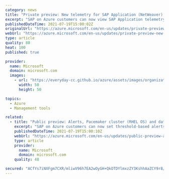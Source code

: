 ```yaml
---
category: news
title: "Private preview: New telemetry for SAP Application (NetWeaver) in Azure portal"
excerpt: "SAP on Azure customers can now view SAP Application telemetry like short dumps, SDF/SMON and STO3 in Azure portal. \n"
publishedDateTime: 2021-07-19T15:00:02Z
originalUrl: "https://azure.microsoft.com/en-us/updates/private-preview-new-telemetry-for-sap-application-netweaver-in-azure-portal/"
webUrl: "https://azure.microsoft.com/en-us/updates/private-preview-new-telemetry-for-sap-application-netweaver-in-azure-portal/"
type: article
quality: 80
heat: 100
published: true

provider:
  name: Microsoft
  domain: microsoft.com
  images:
    - url: "https://everyday-cc.github.io/azure/assets/images/organizations/microsoft.com-50x50.jpg"
      width: 50
      height: 50

topics:
  - Azure
  - Management tools

related:
  - title: "Public preview: Alerts, Pacemaker cluster (RHEL OS) and data-size for SAP HANA "
    excerpt: "SAP on Azure customers can now set threshold-based alerts on SAP application, databases and clusters though Azur portal with few clicks. \n"
    publishedDateTime: 2021-07-19T15:00:10Z
    webUrl: "https://azure.microsoft.com/en-us/updates/public-preview-alerts-pacemaker-cluster-rhel-os-and-datasize-for-sap-hana/"
    type: article
    provider:
      name: Microsoft
      domain: microsoft.com
    quality: 48

secured: "ACfYs7iNXFgm7CXR/mliwV96h7EA2wOyGH+QkOTDYlmxzZY3KshhAaZCY9r8/9ELcCYEgAi25Duy43ZOM+8oPsY5UAObUV4W6iE9Hil9Y+Noslnji5LrmLK7zEfNtEsgFGvuKksFjQUb2ALo0lHjna1z018U4s6j2dU9UvdWrDDiQuOgBrmOE8kO9oOqOZjUksH5vSEcF38smTVzt+1sN/5i4mhssUIeSyW8bDDbrj3M00w7IIKCL6suCa2XSFaWdBcJy6gF2Gn0vqxaa1TtF4xqbNDcQCcFzYHQfFJDCYpDXwHMwpu0bJKH1RCS9gxSMg4G2zwRibDab02azIvqIAMXFCWeo3Lt+J16/vlgtrA=;sE8aN/XDs8dYH6o5NzqpHg=="
---
```


